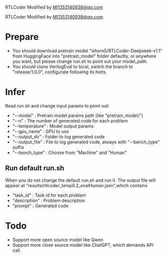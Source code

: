 RTLCoder Modified by MI1353140938@qq.com

RTLCoder Modified by MI1353140938@qq.com.
# Prepare
- You should download pretrain model "ishorn5/RTLCoder-Deepseek-v1.1" from HuggingFace into "pretrain_model" folder defaultly, or anywhere you want, but please change run.sh to point out your model_path.
- You should clone VerilogEval to local, switch the branch to "release/1.0.0", configurate following its hints.

# Infer
Read run.sh and change input params to point out:
- "--model" : Pretrain model params path (like "pretrain_model/")
- "--n" : The number of generated code for each problem
- "--temperature" : Model output params
- "--gpu_name" : GPU to use
- "--output_dir" : Folder to log generated code
- "--output_file" : File to log generated code, always with "--bench_type" suffix
- "--bench_type" : Choose from "Machine" and "Human"

## Run default run.sh
When you do not change the default run.sh and run it. The output file will appear at "results/rtlcoder_temp0.2_evalHuman.json",which contains
- "task_id" : Task id for each problem
- "description" : Problem description
- "prompt" : Generated code


# Todo
- Support more open source model like Qwen
- Support more close source model like ChatGPT, which demands API call.
